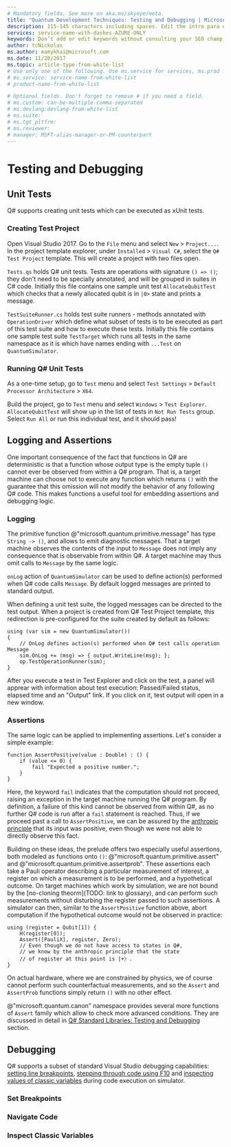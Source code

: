 ```yaml
---
# Mandatory fields. See more on aka.ms/skyeye/meta.
title: "Quantum Development Techniques: Testing and Debugging | Microsoft Docs"
description: 115-145 characters including spaces. Edit the intro para describing article intent to fit here. This abstract displays in the search result.
services: service-name-with-dashes-AZURE-ONLY 
keywords: Don’t add or edit keywords without consulting your SEO champ.
author: tcNickolas
ms.author: mamykhai@microsoft.com
ms.date: 11/20/2017
ms.topic: article-type-from-white-list
# Use only one of the following. Use ms.service for services, ms.prod for on-prem. Remove the # before the relevant field.
# ms.service: service-name-from-white-list
# product-name-from-white-list

# Optional fields. Don't forget to remove # if you need a field.
# ms.custom: can-be-multiple-comma-separated
# ms.devlang:devlang-from-white-list
# ms.suite: 
# ms.tgt_pltfrm:
# ms.reviewer:
# manager: MSFT-alias-manager-or-PM-counterpart
---
```


# Testing and Debugging


## Unit Tests

Q# supports creating unit tests which can be executed as xUnit tests.

### Creating Test Project

Open Visual Studio 2017. Go to the `File` menu and select `New` > `Project...`.
In the project template explorer, under `Installed` > `Visual C#`,
select the `Q# Test Project` template. This will create a project with two files open. 

`Tests.qs` holds Q# unit tests. Tests are operations with signature `() => ()`; they don't need to be specially annotated, and will be grouped in suites in C# code. Initially this file contains one sample unit test `AllocateQubitTest` which checks that a newly allocated qubit is in `|0>` state and prints a message.

`TestSuiteRunner.cs` holds test suite runners - methods annotated with `OperationDriver` which define what subset of tests is to be executed as part of this test suite and how to execute these tests. Initially this file contains one sample test suite `TestTarget` which runs all tests in the same namespace as it is which have names ending with `...Test` on `QuantumSimulator`. 

<!-- TODO: describe parameters of OperationDriver -->

### Running Q# Unit Tests

As a one-time setup, go to `Test` menu and select `Test Settings` > `Default Processor Architecture` > `X64`.

Build the project, go to `Test` menu and select `Windows` > `Test Explorer`. `AllocateQubitTest` will show up in the list of tests in `Not Run Tests` group. Select `Run All` or run this individual test, and it should pass!

<!-- TODO: describe running from command line? -->

## Logging and Assertions

One important consequence of the fact that functions in Q# are deterministic is that a function whose output type is the empty tuple `()` cannot ever be observed from within a Q# program.
That is, a target machine can choose not to execute any function which returns `()` with the guarantee that this omission will not modify the behavior of any following Q# code.
This makes functions a useful tool for embedding assertions and debugging logic.

### Logging

The primitive function @"microsoft.quantum.primitive.message" has type `String -> ()`, and allows to emit diagnostic messages.
That a target machine observes the contents of the input to `Message` does not imply any consequence that is observable from within Q#.
A target machine may thus omit calls to `Message` by the same logic.

`onLog` action of `QuantumSimulator` can be used to define action(s) performed when Q# code calls `Message`. By default logged messages are printed to standard output.

When defining a unit test suite, the logged messages can be directed to the test output. When a project is created from Q# Test Project template, this redirection is pre-configured for the suite created by default as follows:

```
using (var sim = new QuantumSimulator())
{
    // OnLog defines action(s) performed when Q# test calls operation Message
    sim.OnLog += (msg) => { output.WriteLine(msg); };
    op.TestOperationRunner(sim);
}
```

After you execute a test in Test Explorer and click on the test, a panel will apprear with information about test execution: Passed/Failed status, elapsed time and an "Output" link. If you click on it, test output will open in a new window.

### Assertions

The same logic can be applied to implementing assertions. Let's consider a simple example:

```
function AssertPositive(value : Double) : () {
    if (value <= 0) {
        fail "Expected a positive number.";
    }
}
```

Here, the keyword `fail` indicates that the computation should not proceed, raising an exception in the target machine running the Q# program.
By definition, a failure of this kind cannot be observed from within Q#, as no further Q# code is run after a `fail` statement is reached.
Thus, if we proceed past a call to `AssertPositive`, we can be assured by the [anthropic principle](https://www.scottaaronson.com/democritus/lec17.html) that its input was positive, even though we were not able to directly observe this fact.

Building on these ideas, the prelude offers two especially useful assertions, both modeled as functions onto `()`: @"microsoft.quantum.primitive.assert" and @"microsoft.quantum.primitive.assertprob".
These assertions each take a Pauli operator describing a particular measurement of interest, a register on which a measurement is to be performed, and a hypothetical outcome.
On target machines which work by simulation, we are not bound by the [no-cloning theorm](TODO: link to glossary), and can perform such measurements without disturbing the register passed to such assertions.
A simulator can then, similar to the `AssertPositive` function above, abort computation if the hypothetical outcome would not be observed in practice:

<!-- TODO: check that this code is correct. -->

```
using (register = Qubit[1]) {
    H(register[0]);
    Assert([PauliX], register, Zero);
    // Even though we do not have access to states in Q#,
    // we know by the anthropic principle that the state
    // of register at this point is |+〉.
}
```

On actual hardware, where we are constrained by physics, we of course cannot perform such counterfactual measurements, and so the `Assert` and `AssertProb` functions simply return `()` with no other effect.

@"microsoft.quantum.canon" namespace provides several more functions of `Assert` family which allow to check more advanced conditions. They are discussed in detail in [Q# Standard Libraries: Testing and Debugging]() section.

## Debugging

Q# supports a subset of standard Visual Studio debugging capabilities: [setting line breakpoints](https://docs.microsoft.com/en-us/visualstudio/debugger/using-breakpoints), [stepping through code using F10](https://docs.microsoft.com/en-us/visualstudio/debugger/navigating-through-code-with-the-debugger) and [inspecting values of classic variables](https://docs.microsoft.com/en-us/visualstudio/debugger/autos-and-locals-windows) during code execution on simulator.

<!-- TODO: how much detail we need to provide? Are links to standard Visual Studio tools sufficient? -->

### Set Breakpoints 

### Navigate Code

### Inspect Classic Variables

